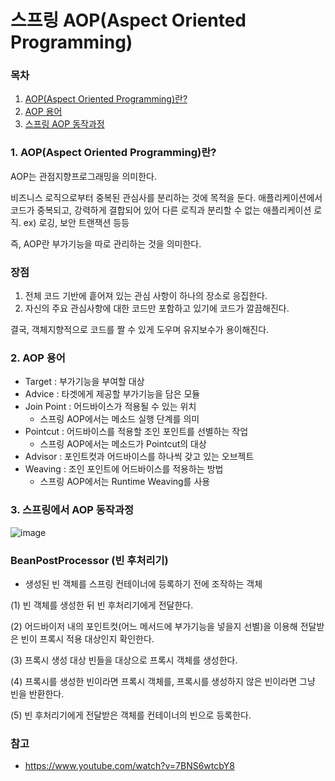 # 스프링 AOP(Aspect Oriented Programming)

### 목차

1. [AOP(Aspect Oriented Programming)란?](#1-aopaspect-oriented-programming란)
2. [AOP 용어](#2-aop-용어)
3. [스프링 AOP 동작과정](#3-스프링에서-aop-동작과정)

### 1. AOP(Aspect Oriented Programming)란?

AOP는 관점지향프로그래밍을 의미한다.

비즈니스 로직으로부터 중복된 관심사를 분리하는 것에 목적을 둔다. 애플리케이션에서 코드가 중복되고, 강력하게 결합되어 있어 다른 로직과 분리할 수 없는 애플리케이션 로직. ex) 로깅, 보안 트랜잭션 등등

즉, AOP란 부가기능을 따로 관리하는 것을 의미한다.

### 장점

1. 전체 코드 기반에 흩어져 있는 관심 사항이 하나의 장소로 응집한다.
2. 자신의 주요 관심사항에 대한 코드만 포함하고 있기에 코드가 깔끔해진다.

결국, 객체지향적으로 코드를 짤 수 있게 도우며 유지보수가 용이해진다.

### 2. AOP 용어

- Target : 부가기능을 부여할 대상
- Advice : 타겟에게 제공할 부가기능을 담은 모듈
- Join Point : 어드바이스가 적용될 수 있는 위치
    - 스프링 AOP에서는 메소드 실행 단계를 의미
- Pointcut : 어드바이스를 적용할 조인 포인트를 선별하는 작업
    - 스프링 AOP에서는 메소드가 Pointcut의 대상
- Advisor : 포인트컷과 어드바이스를 하나씩 갖고 있는 오브젝트
- Weaving : 조인 포인트에 어드바이스를 적용하는 방법
    - 스프링 AOP에서는 Runtime Weaving를 사용

### 3. 스프링에서 AOP 동작과정

![image](https://github.com/Jammini/TIL/assets/59176149/aa4956dd-445e-48da-ab85-878ca5e4b72b)

### BeanPostProcessor (빈 후처리기)

- 생성된 빈 객체를 스프링 컨테이너에 등록하기 전에 조작하는 객체

(1) 빈 객체를 생성한 뒤 빈 후처리기에게 전달한다.

(2) 어드바이저 내의 포인트컷(어느 메서드에 부가기능을 넣을지 선별)을 이용해 전달받은 빈이 프록시 적용 대상인지 확인한다.

(3) 프록시 생성 대상 빈들을 대상으로 프록시 객체를 생성한다.

(4) 프록시를 생성한 빈이라면 프록시 객체를, 프록시를 생성하지 않은 빈이라면 그냥 빈을 반환한다.

(5) 빈 후처리기에게 전달받은 객체를 컨테이너의 빈으로 등록한다.

### 참고

- https://www.youtube.com/watch?v=7BNS6wtcbY8